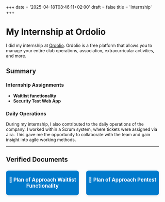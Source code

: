 +++
date = '2025-04-18T08:46:11+02:00'
draft = false
title = 'Internship'
+++

# My Internship at Ordolio
I did my internship at [Ordolio](https://ordolio.com). Ordolio is a free platform that allows you to manage your entire club operations, association, extracurricular activities, and more.

## Summary
<!-- Write a summary of your internship here. Describe your role, responsibilities, and what you learned. -->

### Internship Assignments

- **Waitlist functionality**
- **Security Test Web App**

### Daily Operations

During my internship, I also contributed to the daily operations of the company. I worked within a Scrum system, where tickets were assigned via Jira. This gave me the opportunity to collaborate with the team and gain insight into agile working methods.

---

## Verified Documents

<div style="display: flex; flex-wrap: wrap; gap: 1.5rem; margin-top: 1.5rem;">
  <a href="/files/PVA_wachtlijsten.docx" download style="flex: 1 1 200px; text-align: center; background: #007acc; color: #fff; padding: 1.2em 0; border-radius: 8px; font-size: 1.2em; text-decoration: none; font-weight: bold; box-shadow: 0 2px 8px rgba(0,0,0,0.08); transition: background 0.2s;">
    📄 Plan of Approach Waitlist Functionality
  </a>
  <a href="/files/PVA_pentest.docx" download style="flex: 1 1 200px; text-align: center; background: #007acc; color: #fff; padding: 1.2em 0; border-radius: 8px; font-size: 1.2em; text-decoration: none; font-weight: bold; box-shadow: 0 2px 8px rgba(0,0,0,0.08); transition: background 0.2s;">
    📄 Plan of Approach Pentest
  </a>
</div>





